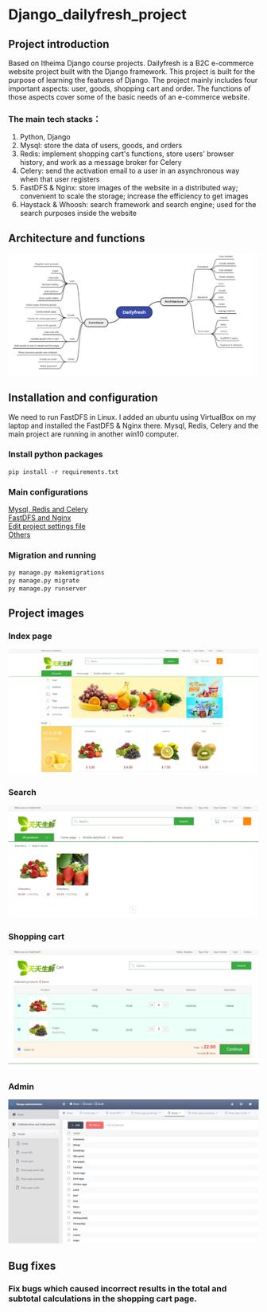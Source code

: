 # Django_dailyfresh_project

## Project introduction
Based on Itheima Django course projects. Dailyfresh is a B2C e-commerce website project built with the Django framework. This project is built for the purpose of learning the features of Django. The project mainly includes four important aspects: user, goods, shopping cart and order. The functions of those aspects cover some of the basic needs of an e-commerce website.

### The main tech stacks：
1. Python, Django  
2. Mysql: store the data of users, goods, and orders
3. Redis: implement shopping cart's functions, store users' browser history, and work as a message broker for Celery
4. Celery: send the activation email to a user in an asynchronous way when that user registers
5. FastDFS & Nginx: store images of the website in a distributed way; convenient to scale the storage; increase the efficiency to get images
6. Haystack & Whoosh: search framework and search engine; used for the search purposes inside the website

## Architecture and functions
![](https://github.com/Ziziaozzz/Django_dailyfresh_website/blob/master/ConfigDocs/Architecture%20%26%20functions.JPG)

## Installation and configuration

We need to run FastDFS in Linux. I added an ubuntu using VirtualBox on my laptop and installed the FastDFS & Nginx there. Mysql, Redis, Celery and the main project are running in another win10 computer.

### Install python packages
```
pip install -r requirements.txt
```

### Main configurations
[Mysql, Redis and Celery](https://github.com/Ziziaozzz/Django_dailyfresh_website/blob/master/ConfigDocs/Mysql_redis_celery_en.md)  
[FastDFS and Nginx](https://github.com/Ziziaozzz/Django_dailyfresh_website/blob/master/ConfigDocs/FastDFS_Nginx_en.md)  
[Edit project settings file](https://github.com/Ziziaozzz/Django_dailyfresh_website/blob/master/ConfigDocs/Edit_project_settings_file_en.md)  
[Others](https://github.com/Ziziaozzz/Django_dailyfresh_website/blob/master/ConfigDocs/Others_en.md)  

### Migration and running
```
py manage.py makemigrations
py manage.py migrate
py manage.py runserver
```

## Project images
### Index page
![](https://github.com/Ziziaozzz/Django_dailyfresh_website/blob/master/ConfigDocs/Daily_fresh_index.JPG)
### Search
![](https://github.com/Ziziaozzz/Django_dailyfresh_website/blob/master/ConfigDocs/Daily_fresh_search.JPG)
### Shopping cart
![](https://github.com/Ziziaozzz/Django_dailyfresh_website/blob/master/ConfigDocs/Daily_fresh_cart.JPG)
### Admin
![](https://github.com/Ziziaozzz/Django_dailyfresh_website/blob/master/ConfigDocs/Daily_fresh_admin.JPG)
  
  
## Bug fixes
### Fix bugs which caused incorrect results in the total and subtotal calculations in the shopping cart page.  
